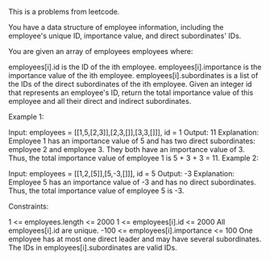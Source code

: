 This is a problems from leetcode.

You have a data structure of employee information, including the employee's unique ID, importance value, and direct subordinates' IDs.

You are given an array of employees employees where:

employees[i].id is the ID of the ith employee.
employees[i].importance is the importance value of the ith employee.
employees[i].subordinates is a list of the IDs of the direct subordinates of the ith employee.
Given an integer id that represents an employee's ID, return the total importance value of this employee and all their direct and indirect subordinates.

 

Example 1:


Input: employees = [[1,5,[2,3]],[2,3,[]],[3,3,[]]], id = 1
Output: 11
Explanation: Employee 1 has an importance value of 5 and has two direct subordinates: employee 2 and employee 3.
They both have an importance value of 3.
Thus, the total importance value of employee 1 is 5 + 3 + 3 = 11.
Example 2:


Input: employees = [[1,2,[5]],[5,-3,[]]], id = 5
Output: -3
Explanation: Employee 5 has an importance value of -3 and has no direct subordinates.
Thus, the total importance value of employee 5 is -3.
 

Constraints:

1 <= employees.length <= 2000
1 <= employees[i].id <= 2000
All employees[i].id are unique.
-100 <= employees[i].importance <= 100
One employee has at most one direct leader and may have several subordinates.
The IDs in employees[i].subordinates are valid IDs.
